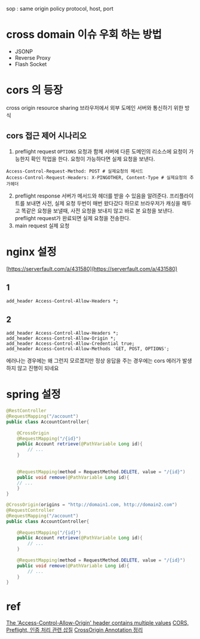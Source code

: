 sop : same origin policy
protocol, host, port





# cross domain 이슈 우회 하는 방법
- JSONP
- Reverse Proxy
- Flash Socket

# cors 의 등장
cross origin resource sharing
브라우저에서 외부 도메인 서버와 통신하기 위한 방식

## cors 접근 제어 시나리오
1. preflight request 
`OPTIONS` 요청과 함께 서버에 다른 도메인의 리소스에 요청이 가능한지 확인 작업을 한다.
요청이 가능하다면 실제 요청을 보낸다.
```
Access-Control-Request-Method: POST	# 실제요청의 메서드
Access-Control-Request-Headers: X-PINGOTHER, Content-Type # 실제요청의 추가헤더
```
2. preflight response
서버가 메서드와 헤더를 받을 수 있음을 알려준다.
프리플라이트를 보내면 사전, 실제 요청 두번이 매번 왔다갔다 하므로 브라우저가 캐싱을 해두고 똑같은 요청을 보낼때, 사전 요청을 보내지 않고 바로 본 요청을 보낸다.
preflight request가 완료되면 실제 요청을 전송한다.
3. main request
실제 요청


# nginx 설정
[https://serverfault.com/a/431580](https://serverfault.com/a/431580)

## 1
```
add_header Access-Control-Allow-Headers *;
```

## 2
```
add_header Access-Control-Allow-Headers *;
add_header Access-Control-Allow-Origin *;
add_header Access-Control-Allow-Credential true;
add_header Access-Control-Allow-Methods 'GET, POST, OPTIONS';
```

에러나는 경우에는 왜 그런지 모르겠지만 정상 응답을 주는 경우에는 cors 에러가 발생하지 않고 진행이 되네요

# spring 설정
```java
@RestController
@RequestMapping("/account")
public class AccountController{
	
    @CrossOrigin
    @RequestMapping("/{id}")
    public Account retrieve(@PathVariable Long id){
    	// ...
    }
    
    
    @RequestMapping(method = RequestMethod.DELETE, value = "/{id}")
    public void remove(@PathVariable Long id){
    // ...
    }
}

@CrossOrigin(origins = "http://domain1.com, http://domain2.com")
@RequestController
@RequestMapping("/account")
public class AccountController{
	
    @RequestMapping("/{id}")
    public Account retrieve(@PathVariable Long id){
    	// ... 
    }
    
    @RequestMapping(method = RequestMethod.DELETE, value = "/{id}")
    public void remove(@PathVariable Long id){
    	// ...
    }
}
```


# ref
[The 'Access-Control-Allow-Origin' header contains multiple values](https://minholee93.tistory.com/entry/ERROR-The-Access-Control-Allow-Origin-header-contains-multiple-values)
[CORS, Preflight, 인증 처리 관련 삽질](https://www.popit.kr/cors-preflight-인증-처리-관련-삽질/)
[CrossOrigin Annotation 정리](https://velog.io/@modsiw/Spring-CrossOrigin-Annotation-정리)
